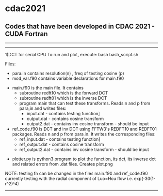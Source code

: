 # cdac2021
Codes that have been developed in CDAC 2021 -  CUDA Fortran
----------------------------------------------------------------------------------
----------------------------------------------------------------------------------

-----------------------------------------------
1)DCT for serial CPU
To run and plot, execute: bash bash_script.sh

Files:
- para.in contains resolution(n) , freq of testing cosine (p)
- mod_var.f90 contains variable declarations for main.f90
* main.f90 is the main file. It contains
	- subroutine redft10 which is the forward DCT
	- subroutine redft01 which is the inverse DCT
	- program main that can test these transforms. 
	  Reads n and p from para,in
	  and writes files:
		+ input.dat - contains testing function]
		+ output.dat - contains cosine transform
		+ output2.dat - contains inv cosine transform - should be input
* ref_code.f90 is DCT and inv DCT using FFTW3's REDFT10 and REDFT01 packages. 
  Reads n and p from para.in.
  It writes the corresponding files:
	+ ref_input.dat - contains testing function]
	+ ref_output.dat - contains cosine transform
	+ ref_output2.dat - contains inv cosine transform - should be input

- plotter.py is python3 program to plot the function, its dct, its inverse dct and related errors from .dat files. 
  Creates plot.png

NOTE: testing fn can be changed in the files main.f90 and ref_code.f90
	  currently testing with the radial component of Luo=Hou flow i.e. exp(-30(1-r^2)^4)

-----------------------------------------------
